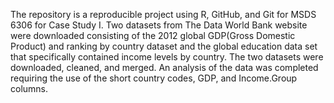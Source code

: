 The repository is a reproducible project using R, GitHub, and Git for MSDS 6306 for Case Study I.  Two datasets from The Data World Bank website were downloaded consisting of the 2012 global GDP(Gross Domestic Product) and ranking by country dataset and the global education data set that specifically contained income levels by country.  The two datasets were downloaded, cleaned, and merged. An analysis of the data was completed requiring the use of the short country codes, GDP, and Income.Group columns. 